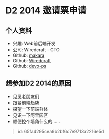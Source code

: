 # D2 2014 邀请票申请

## 个人资料

- 兴趣: Web前后端开发
- 公司: Wiredcraft - CTO
- Github: [makara](https://github.com/makara)
- Github: [Wiredcraft](https://github.com/Wiredcraft)
- Github: [devo-ps](https://github.com/devo-ps)

## 想参加D2 2014的原因

- 见见老朋友们
- 跟紧前端趋势
- 探望一下前端群体
- 见识一下阿里园区
- 顺便挖个墙角什么的……

> id: 65fa4295cea9b2bf6c7e9713a2216e5d
